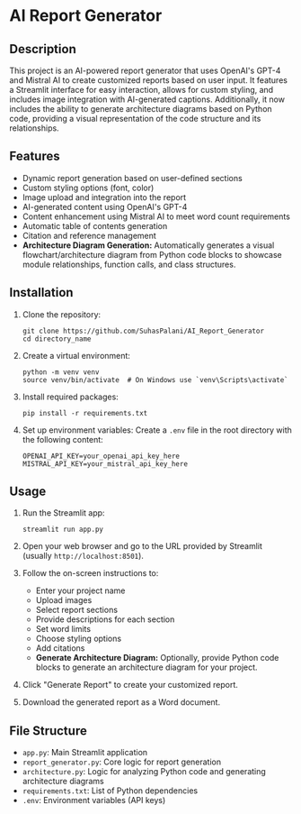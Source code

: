 # AI Report Generator

## Description
This project is an AI-powered report generator that uses OpenAI's GPT-4 and Mistral AI to create customized reports based on user input. It features a Streamlit interface for easy interaction, allows for custom styling, and includes image integration with AI-generated captions. Additionally, it now includes the ability to generate architecture diagrams based on Python code, providing a visual representation of the code structure and its relationships.

## Features
- Dynamic report generation based on user-defined sections
- Custom styling options (font, color)
- Image upload and integration into the report
- AI-generated content using OpenAI's GPT-4
- Content enhancement using Mistral AI to meet word count requirements
- Automatic table of contents generation
- Citation and reference management
- **Architecture Diagram Generation:** Automatically generates a visual flowchart/architecture diagram from Python code blocks to showcase module relationships, function calls, and class structures.

## Installation

1. Clone the repository:
   ```
   git clone https://github.com/SuhasPalani/AI_Report_Generator
   cd directory_name
   ```

2. Create a virtual environment:
   ```
   python -m venv venv
   source venv/bin/activate  # On Windows use `venv\Scripts\activate`
   ```

3. Install required packages:
   ```
   pip install -r requirements.txt
   ```

4. Set up environment variables:
   Create a `.env` file in the root directory with the following content:
   ```
   OPENAI_API_KEY=your_openai_api_key_here
   MISTRAL_API_KEY=your_mistral_api_key_here
   ```

## Usage

1. Run the Streamlit app:
   ```
   streamlit run app.py
   ```

2. Open your web browser and go to the URL provided by Streamlit (usually `http://localhost:8501`).

3. Follow the on-screen instructions to:
   - Enter your project name
   - Upload images
   - Select report sections
   - Provide descriptions for each section
   - Set word limits
   - Choose styling options
   - Add citations
   - **Generate Architecture Diagram:** Optionally, provide Python code blocks to generate an architecture diagram for your project.

4. Click "Generate Report" to create your customized report.

5. Download the generated report as a Word document.

## File Structure
- `app.py`: Main Streamlit application
- `report_generator.py`: Core logic for report generation
- `architecture.py`: Logic for analyzing Python code and generating architecture diagrams
- `requirements.txt`: List of Python dependencies
- `.env`: Environment variables (API keys)

